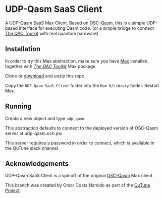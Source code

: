 # UDP-Qasm SaaS Client
A UDP-Qasm SaaS Max Client. Based on [OSC-Qasm](https://zenodo.org/record/6426326), this is a simple UDP-based interface for executing Qasm code. (or a simple bridge to connect [The QAC Toolkit](https://www.quantumland.art/qac) with real quantum hardware)


## Installation
In order to try this Max abstraction, make sure you have [Max](http://cycling74.com) installed, together with [_The QAC Toolkit_](http://quantumland.art/qac) Max package.

Clone or [download](https://github.com/Quantumland-art/OSC-Qasm/archive/refs/heads/SaaS.zip) and unzip this repo.

Copy the `UDP-Qasm_SaaS-Client` folder into the `Max 8/Library` folder. Restart Max.

## Running
Create a new object and type `udp_qasm`.

This abstraction defaults to connect to the deployed version of OSC-Qasm server at udp-qasm.och.pw.

This server requires a password in order to connect, which is available in the QuTune slack channel.

## Acknowledgements
UDP-Qasm SaaS Client is a spinoff of the original [OSC-Qasm](https://github.com/iccmr-quantum/OSC-Qasm/) Max client.

This branch was created by Omar Costa Hamido as part of the [QuTune Project](https://iccmr-quantum.github.io/).